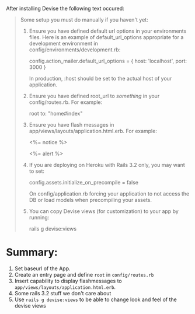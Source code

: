After installing Devise the following text occured:

> Some setup you must do manually if you haven't yet:
>
>   1. Ensure you have defined default url options in your environments files. Here
>      is an example of default_url_options appropriate for a development environment
>      in config/environments/development.rb:
> 
>        config.action_mailer.default_url_options = { host: 'localhost', port: 3000 }
> 
>      In production, :host should be set to the actual host of your application.
> 
>   2. Ensure you have defined root_url to *something* in your config/routes.rb.
>      For example:
> 
>        root to: "home#index"
> 
>   3. Ensure you have flash messages in app/views/layouts/application.html.erb.
>      For example:
> 
>        <p class="notice"><%= notice %></p>
>        <p class="alert"><%= alert %></p>
> 
>   4. If you are deploying on Heroku with Rails 3.2 only, you may want to set:
> 
>        config.assets.initialize_on_precompile = false
> 
>      On config/application.rb forcing your application to not access the DB
>      or load models when precompiling your assets.
> 
>   5. You can copy Devise views (for customization) to your app by running:
> 
>        rails g devise:views

Summary:
========

1. Set baseurl of the App.
2. Create an entry page and define `root` in `config/routes.rb`
3. Insert capability to display flashmessages to `app/views/layouts/application.html.erb`.
4. Some rails 3.2 stuff we don't care about
5. Use `rails g devise:views` to be able to change look and feel of the devise views
